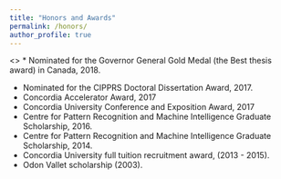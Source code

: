 ```yaml
---
title: "Honors and Awards"
permalink: /honors/
author_profile: true
---
```

 
<> * Nominated for the Governor General Gold Medal (the Best thesis award) in Canada, 2018.
* Nominated for the CIPPRS Doctoral Dissertation Award, 2017.
* Concordia Accelerator Award, 2017
* Concordia University Conference and Exposition Award, 2017
* Centre for Pattern Recognition and Machine Intelligence Graduate Scholarship, 2016. 
* Centre for Pattern Recognition and Machine Intelligence Graduate Scholarship, 2014. 
* Concordia University full tuition recruitment award, (2013 - 2015).
* Odon Vallet scholarship (2003).
